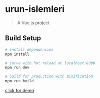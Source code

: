 # urun-islemleri

> A Vue.js project

## Build Setup

``` bash
# install dependencies
npm install

# serve with hot reload at localhost:8080
npm run dev

# build for production with minification
npm run build
```

[click for demo](https://haktantekin.com/projects/vue-product-control)